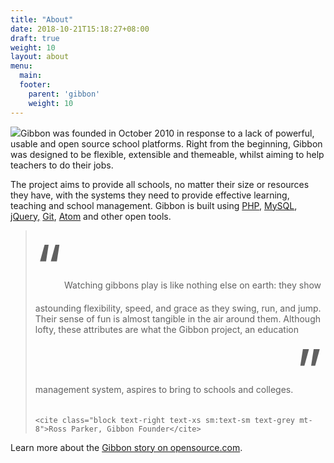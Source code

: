```yaml
---
title: "About"
date: 2018-10-21T15:18:27+08:00
draft: true
weight: 10
layout: about
menu:
  main:
  footer:
    parent: 'gibbon'
    weight: 10
---
```


<img src="/img/gibbon-logo.png" class="float-right w-32 sm:w-48 md:w-64 -mt-10 ml-4 mb-4">Gibbon was founded in October 2010 in response to a lack of powerful, usable and open source school platforms. Right from the beginning, Gibbon was designed to be flexible, extensible and themeable, whilst aiming to help teachers to do their jobs. 

The project aims to provide all schools, no matter their size or resources they have, with the systems they need to provide effective learning, teaching and school management. Gibbon is built using [PHP](http://php.net/), [MySQL](https://www.mysql.com/), [jQuery,](https://jquery.com/) [Git](http://github.com/), [Atom](https://atom.io/) and other open tools.


<blockquote class="relative ml-6 lg:-mx-12 mt-12 mb-6 text-purple-darker font-light text-sm sm:text-base sm:text-lg">
    <span class="absolute text-purple-lighter font-normal pin-left -ml-12 -mt-10" style="font-size: 6rem;">“</span>
    Watching gibbons play is like nothing else on earth: they show astounding flexibility, speed, and grace as they swing, run, and jump. Their sense of fun is almost tangible in the air around them. Although lofty, these attributes are what the Gibbon project, an education management system, aspires to bring to schools and colleges.
    <span class="absolute text-purple-lighter font-normal pin-right ml-2 -mt-4" style="font-size: 6rem;">”</span>

    <cite class="block text-right text-xs sm:text-sm text-grey mt-8">Ross Parker, Gibbon Founder</cite>
</blockquote>

Learn more about the [Gibbon story on opensource.com](https://opensource.com/education/14/2/gibbon-project-story).
